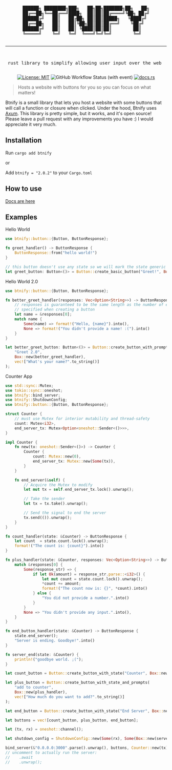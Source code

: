 <div align="center">
<pre>
██████╗ ████████╗███╗   ██╗██╗███████╗██╗   ██╗
██╔══██╗╚══██╔══╝████╗  ██║██║██╔════╝╚██╗ ██╔╝
██████╔╝   ██║   ██╔██╗ ██║██║█████╗   ╚████╔╝ 
██╔══██╗   ██║   ██║╚██╗██║██║██╔══╝    ╚██╔╝  
██████╔╝   ██║   ██║ ╚████║██║██║        ██║   
╚═════╝    ╚═╝   ╚═╝  ╚═══╝╚═╝╚═╝        ╚═╝   

---------------------------------------------------
rust library to simplify allowing user input over the web
</pre>

[![License: MIT](https://img.shields.io/badge/License-MIT-yellow.svg)](https://opensource.org/licenses/MIT)
![GitHub Workflow Status (with event)](https://img.shields.io/github/actions/workflow/status/NotThatRqd/btnify/rust.yml)
[![docs.rs](https://img.shields.io/docsrs/btnify)](https://docs.rs/btnify)

</div>

> Hosts a website with buttons for you so you can focus on what matters!

Btnify is a small library that lets you host a website with some buttons that will call a function or closure
when clicked. Under the hood, Btnify uses [Axum](https://github.com/tokio-rs/axum). This library is pretty simple,
but it works, and it's open source! Please leave a pull request with any improvements you have :) I would appreciate it
very much.

## Installation

Run `cargo add btnify`

or

Add `btnify = "2.0.2"` to your `Cargo.toml`

## How to use

[Docs are here](https://docs.rs/btnify)

## Examples

Hello World

```rust
use btnify::button::{Button, ButtonResponse};

fn greet_handler() -> ButtonResponse {
    ButtonResponse::from("hello world!")
}

// this button doesn't use any state so we will mark the state generic as unit
let greet_button: Button<()> = Button::create_basic_button("Greet!", Box::new(greet_handler));
```

Hello World 2.0

```rust
use btnify::button::{Button, ButtonResponse};

fn better_greet_handler(responses: Vec<Option<String>>) -> ButtonResponse {
    // responses is guaranteed to be the same length as the number of extra prompts
    // specified when creating a button
    let name = &responses[0];
    match name {
        Some(name) => format!("Hello, {name}").into(),
        None => format!("You didn't provide a name! :(").into()
    }
}

let better_greet_button: Button<()> = Button::create_button_with_prompts(
    "Greet 2.0",
    Box::new(better_greet_handler),
    vec!["What's your name?".to_string()]
);
```

Counter App

```rust
use std::sync::Mutex;
use tokio::sync::oneshot;
use btnify::bind_server;
use btnify::ShutdownConfig;
use btnify::button::{Button, ButtonResponse};

struct Counter {
    // must use Mutex for interior mutability and thread-safety
    count: Mutex<i32>,
    end_server_tx: Mutex<Option<oneshot::Sender<()>>>,
}

impl Counter {
    fn new(tx: oneshot::Sender<()>) -> Counter {
        Counter {
            count: Mutex::new(0),
            end_server_tx: Mutex::new(Some(tx)),
        }
    }

    fn end_server(&self) {
        // Acquire the Mutex to modify
        let mut tx = self.end_server_tx.lock().unwrap();

        // Take the sender
        let tx = tx.take().unwrap();

        // Send the signal to end the server
        tx.send(()).unwrap();
    }
}

fn count_handler(state: &Counter) -> ButtonResponse {
    let count  = state.count.lock().unwrap();
    format!("The count is: {count}").into()
}

fn plus_handler(state: &Counter, responses: Vec<Option<String>>) -> ButtonResponse {
    match &responses[0] {
        Some(response_str) => {
            if let Ok(amount) = response_str.parse::<i32>() {
                let mut count = state.count.lock().unwrap();
                *count += amount;
                format!("The count now is: {}", *count).into()
            } else {
                "You did not provide a number.".into()
            }
        }
        None => "You didn't provide any input.".into(),
    }
}

fn end_button_handler(state: &Counter) -> ButtonResponse {
    state.end_server();
    "Server is ending. Goodbye!".into()
}

fn server_end(state: &Counter) {
    println!("goodbye world. ;(");
}

let count_button = Button::create_button_with_state("Counter", Box::new(count_handler));

let plus_button = Button::create_button_with_state_and_prompts(
    "add to counter",
    Box::new(plus_handler),
    vec!["How much do you want to add?".to_string()]
);

let end_button = Button::create_button_with_state("End Server", Box::new(end_button_handler));

let buttons = vec![count_button, plus_button, end_button];

let (tx, rx) = oneshot::channel();

let shutdown_config = ShutdownConfig::new(Some(rx), Some(Box::new(server_end)));

bind_server(&"0.0.0.0:3000".parse().unwrap(), buttons, Counter::new(tx), None);
// uncomment to actually run the server:
//    .await
//    .unwrap();
```
